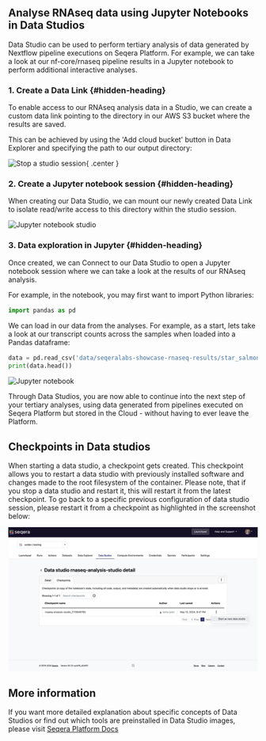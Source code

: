 ## Analyse RNAseq data using Jupyter Notebooks in Data Studios

Data Studio can be used to perform tertiary analysis of data generated by Nextflow pipeline executions on Seqera Platform. For example, we can take a look at our nf-core/rnaseq pipeline results in a Jupyter notebook to perform additional interactive analyses.

### 1. Create a Data Link {#hidden-heading}
To enable access to our RNAseq analysis data in a Studio, we can create a custom data link pointing to the directory in our AWS S3 bucket where the results are saved. 

This can be achieved by using the 'Add cloud bucket' button in Data Explorer and specifying the path to our output directory:

![Stop a studio session](assets/create-a-data-link.png){ .center }


### 2. Create a Jupyter notebook session {#hidden-heading}
When creating our Data Studio, we can mount our newly created Data Link to isolate read/write access to this directory within the studio session.

![Jupyter notebook studio](assets/data-studio-create-jupyter.gif)

### 3. Data exploration in Jupyter {#hidden-heading}
Once created, we can Connect to our Data Studio to open a Jupyter notebook session where we can take a look at the results of our RNAseq analysis. 

For example, in the notebook, you may first want to import Python libraries:

```python
import pandas as pd
```

We can load in our data from the analyses. For example, as a start, lets take a look at our transcript counts across the samples when loaded into a Pandas dataframe:

```python
data = pd.read_csv('data/seqeralabs-showcase-rnaseq-results/star_salmon/salmon.merged.gene_counts.tsv', sep='\t', index_col=0)
print(data.head())
```

![Jupyter notebook](assets/data-studio-jupyter-notebook-example.png)


Through Data Studios, you are now able to continue into the next step of your tertiary analyses, using data generated from pipelines executed on Seqera Platform but stored in the Cloud - without having to ever leave the Platform.

## Checkpoints in Data studios

When starting a data studio, a checkpoint gets created. This checkpoint allows you to restart a data studio with previously installed software and changes made to the root filesystem of the container. Please note, that if you stop a data studio and restart it, this will restart it from the latest checkpoint. To go back to a specific previous configuration of data studio session, please restart it from a checkpoint as highlighted in the screenshot below:

![alt text](assets/data-studio-checkpoints.png)


## More information

If you want more detailed explanation about specific concepts of Data Studios or find out which tools are preinstalled in Data Studio images, please visit [Seqera Platform Docs](https://docs.seqera.io/platform/23.4.0/data/data-studios)